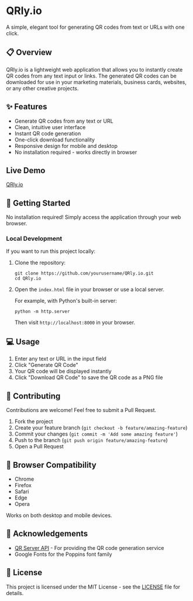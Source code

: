 # QRly.io

A simple, elegant tool for generating QR codes from text or URLs with one click.

## 📋 Overview

QRly.io is a lightweight web application that allows you to instantly create QR codes from any text input or links. The generated QR codes can be downloaded for use in your marketing materials, business cards, websites, or any other creative projects.

## ✨ Features

- Generate QR codes from any text or URL
- Clean, intuitive user interface
- Instant QR code generation
- One-click download functionality
- Responsive design for mobile and desktop
- No installation required - works directly in browser

## Live Demo

[QRly.io](https://qrly-io-six.vercel.app/)

## 🚀 Getting Started

No installation required! Simply access the application through your web browser.

### Local Development

If you want to run this project locally:

1. Clone the repository:
   ```
   git clone https://github.com/yourusername/QRly.io.git
   cd QRly.io
   ```

2. Open the `index.html` file in your browser or use a local server.
   
   For example, with Python's built-in server:
   ```
   python -m http.server
   ```
   Then visit `http://localhost:8000` in your browser.

## 💻 Usage

1. Enter any text or URL in the input field
2. Click "Generate QR Code"
3. Your QR code will be displayed instantly
4. Click "Download QR Code" to save the QR code as a PNG file

## 🤝 Contributing

Contributions are welcome! Feel free to submit a Pull Request.

1. Fork the project
2. Create your feature branch (`git checkout -b feature/amazing-feature`)
3. Commit your changes (`git commit -m 'Add some amazing feature'`)
4. Push to the branch (`git push origin feature/amazing-feature`)
5. Open a Pull Request

## 📱 Browser Compatibility

- Chrome
- Firefox
- Safari
- Edge
- Opera

Works on both desktop and mobile devices.

## 🙏 Acknowledgements

- [QR Server API](https://goqr.me/api/) - For providing the QR code generation service
- Google Fonts for the Poppins font family

## 📄 License
This project is licensed under the MIT License - see the [LICENSE](https://github.com/bedigambar/QRly.io/blob/main/LICENSE) file for details.

